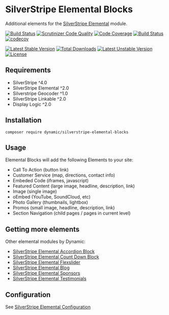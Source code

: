 # SilverStripe Elemental Blocks

Additional elements for the [SilverStripe Elemental](https://github.com/dnadesign/silverstripe-elemental) module.

[![Build Status](https://travis-ci.org/dynamic/silverstripe-elemental-blocks.svg?branch=master)](https://travis-ci.org/dynamic/silverstripe-elemental-blocks)
[![Scrutinizer Code Quality](https://scrutinizer-ci.com/g/dynamic/silverstripe-elemental-blocks/badges/quality-score.png?b=master)](https://scrutinizer-ci.com/g/dynamic/silverstripe-elemental-blocks/?branch=master)
[![Code Coverage](https://scrutinizer-ci.com/g/dynamic/silverstripe-elemental-blocks/badges/coverage.png?b=master)](https://scrutinizer-ci.com/g/dynamic/silverstripe-elemental-blocks/?branch=master)
[![Build Status](https://scrutinizer-ci.com/g/dynamic/silverstripe-elemental-blocks/badges/build.png?b=master)](https://scrutinizer-ci.com/g/dynamic/silverstripe-elemental-blocks/build-status/master)
[![codecov](https://codecov.io/gh/dynamic/silverstripe-elemental-blocks/branch/master/graph/badge.svg)](https://codecov.io/gh/dynamic/silverstripe-elemental-blocks)

[![Latest Stable Version](https://poser.pugx.org/dynamic/silverstripe-elemental-blocks/v/stable)](https://packagist.org/packages/dynamic/silverstripe-elemental-blocks)
[![Total Downloads](https://poser.pugx.org/dynamic/silverstripe-elemental-blocks/downloads)](https://packagist.org/packages/dynamic/silverstripe-elemental-blocks)
[![Latest Unstable Version](https://poser.pugx.org/dynamic/silverstripe-elemental-blocks/v/unstable)](https://packagist.org/packages/dynamic/silverstripe-elemental-blocks)
[![License](https://poser.pugx.org/dynamic/silverstripe-elemental-blocks/license)](https://packagist.org/packages/dynamic/silverstripe-elemental-blocks)


## Requirements

* SilverStripe ^4.0
* SilverStripe Elemental ^2.0
* Silverstripe Geocoder ^1.0
* SilverStripe Linkable ^2.0
* Display Logic ^2.0

## Installation

`composer require dynamic/silverstripe-elemental-blocks`

## Usage

Elemental Blocks will add the following Elements to your site:

* Call To Action (button link)
* Customer Service (map, directions, contact info)
* Embeded Code (iframes, javascript)
* Featured Content (large image, headline, description, link)
* Image (single image)
* oEmbed (YouTube, SoundCloud, etc)
* Photo Gallery (thumbnails, lightbox)
* Promos (small image, headline, description, link)
* Section Navigation (child pages / pages in current level)

## Getting more elements

Other elemental modules by Dynamic:

* [SilverStripe Elemental Accordion Block](https://github.com/dynamic/silverstripe-elemental-acordion)
* [SilverStripe Elemental Count Down Block](https://github.com/dynamic/silverstripe-elemental-countdown)
* [SilverStripe Elemental Flexslider](https://github.com/dynamic/silverstripe-elemental-flexslider)  
* [SilverStripe Elemental Blog](https://github.com/dynamic/silverstripe-elemental-blog)  
* [SilverStripe Elemental Sponsors](https://github.com/dynamic/silverstripe-elemental-sponsors)  
* [SilverStripe Elemental Testimonials](https://github.com/dynamic/silverstripe-elemental-testimonials) 

## Configuration

See [SilverStripe Elemental Configuration](https://github.com/dnadesign/silverstripe-elemental#configuration)